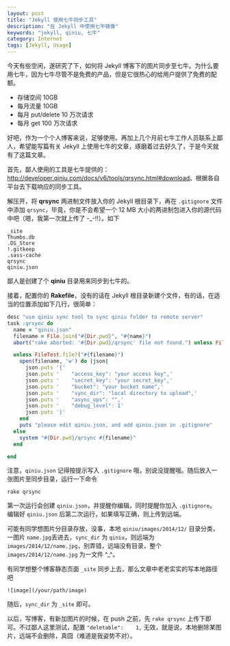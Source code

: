 ```yaml
---
layout: post
title: "Jekyll 使用七牛同步工具"
description: "在 Jekyll 中使用七牛镜像"
keywords: "jekyll, qiniu, 七牛"
category: Internet
tags: [Jekyll, Usage]
---
```


今天有些空闲，遂研究了下，如何将 Jekyll 博客下的图片同步至七牛。为什么要用七牛，因为七牛尽管不是免费的产品，但是它很热心的给用户提供了免费的配额。

- 存储空间 10GB
- 每月流量 10GB
- 每月 put/delete 10 万次请求
- 每月 get 100 万次请求

<!-- more -->
好吧，作为一个个人博客来说，足够使用。再加上几个月前七牛工作人员联系上鄙人，希望能写篇有关 Jekyll 上使用七牛的文章，琢磨着过去好久了，于是今天就有了这篇文章。

首先，鄙人使用的工具是七牛提供的：<http://developer.qiniu.com/docs/v6/tools/qrsync.html#download>。根据各自平台去下载响应的同步工具。

解压开，将 **qrsync** 两进制文件放入你的 Jekyll 根目录下，再在 `.gitignore` 文件中添加 `qrsync`，毕竟，你是不会希望一个 12 MB 大小的两进制包进入你的源代码中吧（嗯，我第一次就上传了 -_-!!）。如下

    _site
    Thumbs.db
    .DS_Store
    !.gitkeep
    .sass-cache
    qrsync
    qiniu.json

鄙人是创建了个 **qiniu** 目录用来同步到七牛的。

接着，配置你的 **Rakefile**，没有的话在 Jekyll 根目录新建个文件，有的话，在适当的位置添加如下几行，很简单：

```ruby
desc "use qiniu sync tool to sync qiniu folder to remote server"
task :qrsync do
  name = "qiniu.json"
  filename = File.join("#{Dir.pwd}", "#{name}")
  abort("rake aborted: '#{Dir.pwd}/qrsync' file not found.") unless FileTest.file?("#{Dir.pwd}/qrsync")

  unless FileTest.file?("#{filename}")
    open(filename, 'w') do |json|
      json.puts '{'
      json.puts '    "access_key": "your access key",'
      json.puts '    "secret_key": "your secret_key",'
      json.puts '    "bucket": "your bucket name",'
      json.puts '    "sync_dir": "local directory to upload",'
      json.puts '    "async_ops": "",'
      json.puts '    "debug_level": 1'
      json.puts '}'
    end
    puts "please edit qiniu.json, and add qiniu.json in .gitignore"
  else
    system "#{Dir.pwd}/qrsync #{filename}"
  end

end
```

注意，`qiniu.json` 记得按提示写入 `.gitignore` 哦，别说没提醒哦。随后放入一张图片至同步目录，运行一下命令

    rake qrsync

第一次运行会创建 `qiniu.json`，并提醒你编辑，同时提醒你加入 `.gitignore`。 编辑好 `qiniu.json` 后第二次运行，如果填写正确，则上传到远端。

可能有同学想图片分目录存放，没事，本地 `qiniu/images/2014/12/` 目录分类，一图片 `name.jpg`丢进去，`sync_dir` 为 `qiniu`，则远端为 `images/2014/12/name.jpg`，别弄错，远端没有目录，整个 `images/2014/12/name.jpg` 为一文件 ^_^。

有同学想整个博客静态页面 `_site` 同步上去，那么文章中老老实实的写本地路径吧

    ![image](/your/path/image)

随后，`sync_dir` 为 `_site` 即可。

以后，写博客，有新加图片的时候，在 push 之前，先 `rake qrsync` 上传下即可。不过鄙人这里测试，配置 `"deletable":    1,` 无效，就是说，本地删除某图片，远端不会删除，真囧（难道是我姿势不对）。
